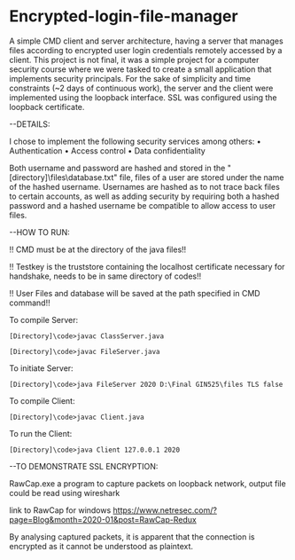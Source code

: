 # Encrypted-login-file-manager

A simple CMD client and server architecture, having a server that manages files according to encrypted user login credentials remotely accessed by a client.
This project is not final, it was a simple project for a computer security course where we were tasked to create a small application that implements security principals.
For the sake of simplicity and time constraints (~2 days of continuous work), the server and the client were implemented using the loopback interface. SSL was configured using the loopback certificate.



--DETAILS:

I chose to implement the following security services among others:
• Authentication
• Access control
• Data confidentiality

Both username and password are hashed and stored in the "[directory]\files\database.txt" file, files of a user are stored under the name of the hashed username.
Usernames are hashed as to not trace back files to certain accounts, as well as adding security by requiring both a hashed password and a hashed username be compatible to allow access to user files.




--HOW TO RUN:

!! CMD must be at the directory of the java files!!

!! Testkey is the truststore containing the localhost certificate necessary for handshake, needs to be in same directory of codes!!

!! User Files and database will be saved at the path specified in CMD command!!

To compile Server:

	[Directory]\code>javac ClassServer.java
	
	[Directory]\code>javac FileServer.java

To initiate Server:

	[Directory]\code>java FileServer 2020 D:\Final GIN525\files TLS false

To compile Client:

	[Directory]\code>javac Client.java

To run the Client:

	[Directory]\code>java Client 127.0.0.1 2020




--TO DEMONSTRATE SSL ENCRYPTION:

RawCap.exe a program to capture packets on loopback network, output file could be read using wireshark

link to RawCap for windows
https://www.netresec.com/?page=Blog&month=2020-01&post=RawCap-Redux

By analysing captured packets, it is apparent that the connection is encrypted as it cannot be understood as plaintext.
